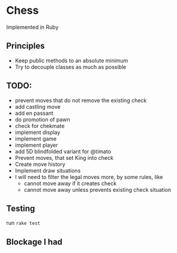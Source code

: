 # Chess

Implemented in Ruby

## Principles

* Keep public methods to an absolute minimum
* Try to decouple classes as much as possible

## TODO:

* prevent moves that do not remove the existing check
* add castling move
* add en passant
* do promotion of pawn
* check for chekmate
* implement display
* implement game
* implement player
* add 5D blindfolded variant for @timato
* Prevent moves, that set King into check
* Create move history
* Implement draw situations
* I will need to filter the legal moves more, by some rules, like
  * cannot move away if it creates check
  * cannot move away unless prevents existing check situation

## Testing

run `rake test`

## Blockage I had

